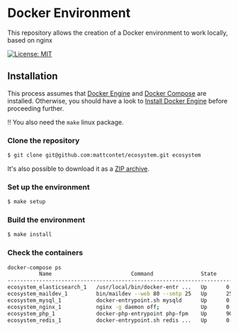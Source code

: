 # Docker Environment
This repository allows the creation of a Docker environment to work locally, based on nginx

[![License: MIT](https://img.shields.io/badge/License-MIT-blue.svg)](https://opensource.org/licenses/MIT)

## Installation
This process assumes that [Docker Engine](https://www.docker.com/docker-engine) and [Docker Compose](https://docs.docker.com/compose/) are installed.
Otherwise, you should have a look to [Install Docker Engine](https://docs.docker.com/engine/installation/) before proceeding further.

:bangbang: You also need the `make` linux package.

### Clone the repository
```bash
$ git clone git@github.com:mattcontet/ecosystem.git ecosystem
```
It's also possible to download it as a [ZIP archive](https://github.com/mattcontet/ecosystem/archive/master.zip).

### Set up the environment
```bash
$ make setup
```

### Build the environment
```bash
$ make install
```

### Check the containers
```bash
docker-compose ps
          Name                         Command               State                       Ports
-------------------------------------------------------------------------------------------------------------------
ecosystem_elasticsearch_1   /usr/local/bin/docker-entr ...   Up      0.0.0.0:9200->9200/tcp, 0.0.0.0:9300->9300/tcp
ecosystem_maildev_1         bin/maildev --web 80 --smtp 25   Up      25/tcp, 0.0.0.0:1080->80/tcp
ecosystem_mysql_1           docker-entrypoint.sh mysqld      Up      0.0.0.0:3306->3306/tcp
ecosystem_nginx_1           nginx -g daemon off;             Up      0.0.0.0:80->80/tcp
ecosystem_php_1             docker-php-entrypoint php-fpm    Up      9000/tcp
ecosystem_redis_1           docker-entrypoint.sh redis ...   Up      0.0.0.0:6379->6379/tcp
```